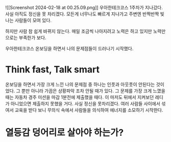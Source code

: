 ![[Screenshot 2024-02-18 at 00.25.09.png]]
우아한테크코스 1주차가 지나갔다.
사실 아직도 정신을 못 차리겠다.
모든게 너무나도 빠르게 지나가고 주변엔 반짝반짝 빛나는 사람들이 모여 있다.

하지만 사람 참 쉽게 바뀌지 않는다.
매일 조금씩 나아지려고 노력은 하고 있지만 노력만으로는 부족한가 보다.

우아한테크코스 온보딩을 하면서 나의 문제점들이 드러나기 시작했다. 

# Think fast, Talk smart

온보딩을 하면서 가장 크게 느낀 나의 문제점 중 하나는 인풋과 아웃풋이 안된다는 것이었다. 그 뿐만 아니라 가끔은 상황파악 조차 안될 때가 있다. 그 문제를 가장 크게 느꼈을 때는 자동차 경주 미션을 마감 1분전에 제출했을 때다. 이 마저도 뒤에서 지켜보던 레디가 아니었으면 제출하지 못했을 거다. 
사실 정신을 못차리겠다. 여러 사람들 사이에서 섞여서 교육을 받다 보니 무의식 속에서 사람들을 의식하여 에너지를 소모하기 시작한다. 


# 열등감 덩어리로 살아야 하는가?


